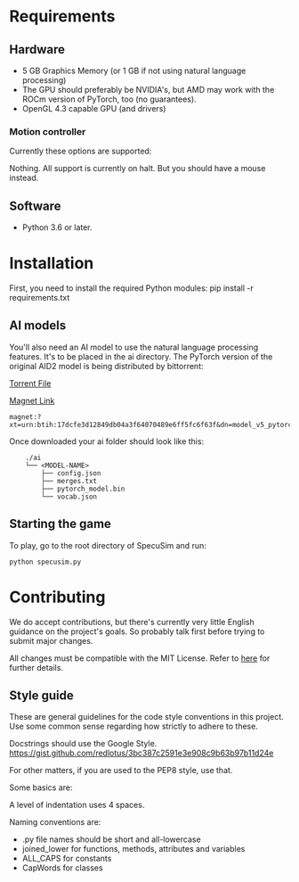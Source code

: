 # Requirements
## Hardware
* 5 GB Graphics Memory (or 1 GB if not using natural language processing)
* The GPU should preferably be NVIDIA's, but AMD may work with the ROCm version of PyTorch, too (no guarantees).
* OpenGL 4.3 capable GPU (and drivers)

### Motion controller
Currently these options are supported:

Nothing. All support is currently on halt. But you should have a mouse instead.


## Software
* Python 3.6 or later.


# Installation
First, you need to install the required Python modules:
pip install -r requirements.txt 

## AI models
You'll also need an AI model to use the natural language processing features. It's to be placed in the ai directory. The PyTorch version of the original AID2 model is being distributed by bittorrent:

[Torrent File](model.torrent) 

[Magnet Link](magnet:?xt=urn:btih:17dcfe3d12849db04a3f64070489e6ff5fc6f63f&dn=model_v5_pytorch&tr=udp%3a%2f%2ftracker.opentrackr.org%3a1337%2fannounce&tr=udp%3a%2f%2fopen.stealth.si%3a80%2fannounce&tr=udp%3a%2f%2fp4p.arenabg.com%3a1337%2fannounce&tr=udp%3a%2f%2ftracker.coppersurfer.tk%3a6969%2fannounce&tr=udp%3a%2f%2ftracker.cyberia.is%3a6969%2fannounce&tr=udp%3a%2f%2ftracker.moeking.me%3a6969%2fannounce&tr=udp%3a%2f%2f9.rarbg.me%3a2710%2fannounce&tr=udp%3a%2f%2ftracker3.itzmx.com%3a6961%2fannounce)

```
magnet:?xt=urn:btih:17dcfe3d12849db04a3f64070489e6ff5fc6f63f&dn=model_v5_pytorch&tr=udp%3a%2f%2ftracker.opentrackr.org%3a1337%2fannounce&tr=udp%3a%2f%2fopen.stealth.si%3a80%2fannounce&tr=udp%3a%2f%2fp4p.arenabg.com%3a1337%2fannounce&tr=udp%3a%2f%2ftracker.coppersurfer.tk%3a6969%2fannounce&tr=udp%3a%2f%2ftracker.cyberia.is%3a6969%2fannounce&tr=udp%3a%2f%2ftracker.moeking.me%3a6969%2fannounce&tr=udp%3a%2f%2f9.rarbg.me%3a2710%2fannounce&tr=udp%3a%2f%2ftracker3.itzmx.com%3a6961%2fannounce
```

Once downloaded your ai folder should look like this:
```
    ./ai
    └── <MODEL-NAME>
        ├── config.json
        ├── merges.txt
        ├── pytorch_model.bin
        └── vocab.json
```

## Starting the game
To play, go to the root directory of SpecuSim and run:
```
python specusim.py
```

# Contributing
We do accept contributions, but there's currently very little English guidance on the project's goals. So probably talk first before trying to submit major changes.

All changes must be compatible with the MIT License. Refer to [here](https://github.com/MikkoMMM/SpecuSim/blob/main/.github/pull_request_template.md) for further details.


## Style guide
These are general guidelines for the code style conventions in this project. Use some common sense regarding how strictly to adhere to these.

Docstrings should use the Google Style.
https://gist.github.com/redlotus/3bc387c2591e3e908c9b63b97b11d24e

For other matters, if you are used to the PEP8 style, use that.

Some basics are:

A level of indentation uses 4 spaces.

Naming conventions are:

* .py file names should be short and all-lowercase
* joined_lower for functions, methods, attributes and variables
* ALL_CAPS for constants
* CapWords for classes
